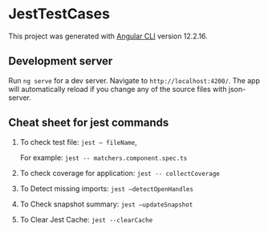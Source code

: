 # JestTestCases

This project was generated with [Angular CLI](https://github.com/angular/angular-cli) version 12.2.16.

## Development server

Run `ng serve` for a dev server. Navigate to `http://localhost:4200/`. The app will automatically reload if you change any of the source files with json-server.

## Cheat sheet for jest commands

1) To check test file:
`jest – fileName`,

    For example: `jest -- matchers.component.spec.ts`

2) To check coverage for application:
`jest -- collectCoverage`

3) To Detect missing imports:
`jest –detectOpenHandles`

4) To Check snapshot summary:
`jest –updateSnapshot`

5) To Clear Jest Cache:
`jest --clearCache`
